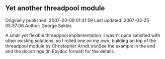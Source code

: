 ## Yet another threadpool module

Originally published: 2007-03-09 01:41:59
Last updated: 2007-03-25 05:37:06
Author: George Sakkis

A small yet flexible threadpool implementation. I wasn't quite satisfied with other existing solutions, so I rolled one on my own, building on top of the threadpool module by Christopher Arndt.\n\nSee the example in the end and the docstrings (in Epydoc format) for the details.